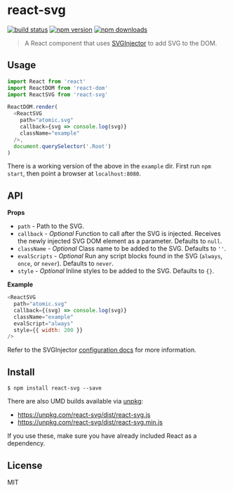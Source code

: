# react-svg

[![build status](https://img.shields.io/travis/atomic-app/react-svg/master.svg?style=flat-square)](https://travis-ci.org/atomic-app/react-svg)
[![npm version](https://img.shields.io/npm/v/react-svg.svg?style=flat-square)](https://www.npmjs.com/package/react-svg)
[![npm downloads](https://img.shields.io/npm/dm/react-svg.svg?style=flat-square)](https://www.npmjs.com/package/react-svg)

> A React component that uses [SVGInjector](https://github.com/iconic/SVGInjector) to add SVG to the DOM.

## Usage

```js
import React from 'react'
import ReactDOM from 'react-dom'
import ReactSVG from 'react-svg'

ReactDOM.render(
  <ReactSVG
    path="atomic.svg"
    callback={svg => console.log(svg)}
    className="example"
  />,
  document.querySelector('.Root')
)
```

There is a working version of the above in the `example` dir. First run `npm start`, then point a browser at `localhost:8080`.

## API

__Props__

- `path` - Path to the SVG.
- `callback` - *Optional* Function to call after the SVG is injected. Receives the newly injected SVG DOM element as a parameter. Defaults to `null`.
- `className` - *Optional* Class name to be added to the SVG. Defaults to `''`.
- `evalScripts` - *Optional* Run any script blocks found in the SVG (`always`, `once`, or `never`). Defaults to `never`.
- `style` - *Optional* Inline styles to be added to the SVG. Defaults to `{}`.

__Example__

```js
<ReactSVG
  path="atomic.svg"
  callback={(svg) => console.log(svg)}
  className="example"
  evalScript="always"
  style={{ width: 200 }}
/>
```

Refer to the SVGInjector [configuration docs](https://github.com/iconic/SVGInjector#configuration) for more information.

## Install

```
$ npm install react-svg --save
```

There are also UMD builds available via [unpkg](https://unpkg.com/):

- https://unpkg.com/react-svg/dist/react-svg.js
- https://unpkg.com/react-svg/dist/react-svg.min.js

If you use these, make sure you have already included React as a dependency.

## License

MIT
